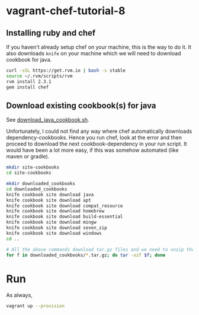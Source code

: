 # vagrant-chef-tutorial-8


## Installing ruby and chef

If you haven't already setup chef on your machine, this is the way to do it.
It also downloads `knife` on your machine which we will need to download cookbook for java.
```bash
curl -sSL https://get.rvm.io | bash -s stable
source ~/.rvm/scripts/rvm
rvm install 2.3.1
gem install chef
```

## Download existing cookbook(s) for java 

See [download\_java\_cookbook.sh](./download_java_cookbook.sh).

Unfortunately, I could not find any way where chef automatically downloads dependency-cookbooks.
Hence you run chef, look at the error and then proceed to download the next cookbook-dependency in your run script.
It would have been a lot more easy, if this was somehow automated (like maven or gradle).

```bash
mkdir site-cookbooks
cd site-cookbooks

mkdir downloaded_cookbooks
cd downloaded_cookbooks
knife cookbook site download java
knife cookbook site download apt
knife cookbook site download compat_resource
knife cookbook site download homebrew
knife cookbook site download build-essential
knife cookbook site download mingw
knife cookbook site download seven_zip
knife cookbook site download windows
cd ..

# All the above commands download tar.gz files and we need to unzip them.
for f in downloaded_cookbooks/*.tar.gz; do tar -xzf $f; done
```

# Run

As always,
```bash
vagrant up --provision
```
